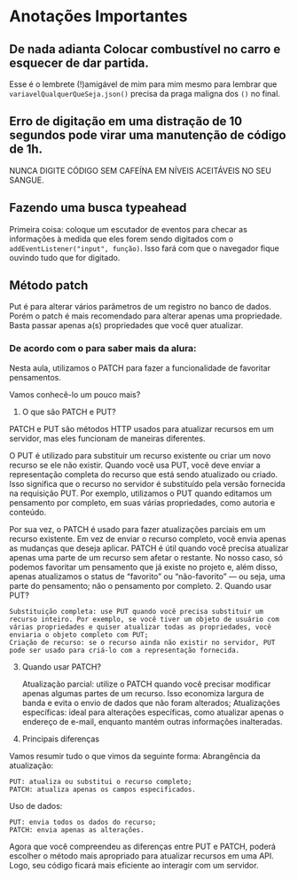 # Anotações Importantes

## De nada adianta Colocar combustível no carro e esquecer de dar partida.

Esse é o lembrete (!)amigável de mim para mim mesmo para lembrar que `variavelQualquerQueSeja.json()` precisa da praga maligna dos `()` no final.

## Erro de digitação em uma distração de 10 segundos pode virar uma manutenção de código de 1h.

NUNCA DIGITE CÓDIGO SEM CAFEÍNA EM NÍVEIS ACEITÁVEIS NO SEU SANGUE.

## Fazendo uma busca typeahead

Primeira coisa: coloque um escutador de eventos para checar as informações à medida que eles forem sendo digitados com o `addEventListener("input", função)`.
Isso fará com que o navegador fique ouvindo tudo que for digitado.

## Método patch

Put é para alterar vários parâmetros de um registro no banco de dados. Porém o patch é mais recomendado para alterar apenas uma propriedade. Basta passar apenas a(s) propriedades que você quer atualizar.

### De acordo com o para saber mais da alura:

Nesta aula, utilizamos o PATCH para fazer a funcionalidade de favoritar pensamentos.

Vamos conhecê-lo um pouco mais?

1. O que são PATCH e PUT?

PATCH e PUT são métodos HTTP usados para atualizar recursos em um servidor, mas eles funcionam de maneiras diferentes.

O PUT é utilizado para substituir um recurso existente ou criar um novo recurso se ele não existir. Quando você usa PUT, você deve enviar a representação completa do recurso que está sendo atualizado ou criado. Isso significa que o recurso no servidor é substituído pela versão fornecida na requisição PUT. Por exemplo, utilizamos o PUT quando editamos um pensamento por completo, em suas várias propriedades, como autoria e conteúdo.

Por sua vez, o PATCH é usado para fazer atualizações parciais em um recurso existente. Em vez de enviar o recurso completo, você envia apenas as mudanças que deseja aplicar. PATCH é útil quando você precisa atualizar apenas uma parte de um recurso sem afetar o restante. No nosso caso, só podemos favoritar um pensamento que já existe no projeto e, além disso, apenas atualizamos o status de “favorito” ou “não-favorito” — ou seja, uma parte do pensamento; não o pensamento por completo. 2. Quando usar PUT?

    Substituição completa: use PUT quando você precisa substituir um recurso inteiro. Por exemplo, se você tiver um objeto de usuário com várias propriedades e quiser atualizar todas as propriedades, você enviaria o objeto completo com PUT;
    Criação de recurso: se o recurso ainda não existir no servidor, PUT pode ser usado para criá-lo com a representação fornecida.

3. Quando usar PATCH?

   Atualização parcial: utilize o PATCH quando você precisar modificar apenas algumas partes de um recurso. Isso economiza largura de banda e evita o envio de dados que não foram alterados;
   Atualizações específicas: ideal para alterações específicas, como atualizar apenas o endereço de e-mail, enquanto mantém outras informações inalteradas.

4. Principais diferenças

Vamos resumir tudo o que vimos da seguinte forma:
Abrangência da atualização:

    PUT: atualiza ou substitui o recurso completo;
    PATCH: atualiza apenas os campos especificados.

Uso de dados:

    PUT: envia todos os dados do recurso;
    PATCH: envia apenas as alterações.

Agora que você compreendeu as diferenças entre PUT e PATCH, poderá escolher o método mais apropriado para atualizar recursos em uma API. Logo, seu código ficará mais eficiente ao interagir com um servidor.
